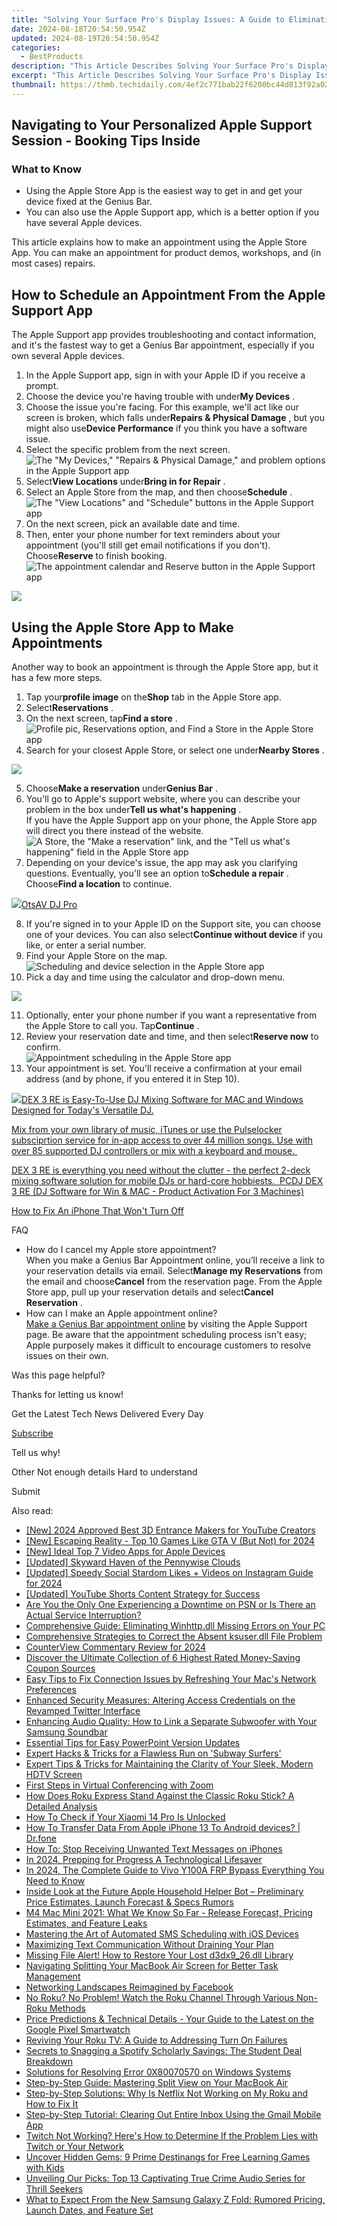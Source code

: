 ```yaml
---
title: "Solving Your Surface Pro's Display Issues: A Guide to Eliminating Shaking and Flickering"
date: 2024-08-18T20:54:50.954Z
updated: 2024-08-19T20:54:50.954Z
categories:
  - BestProducts
description: "This Article Describes Solving Your Surface Pro's Display Issues: A Guide to Eliminating Shaking and Flickering"
excerpt: "This Article Describes Solving Your Surface Pro's Display Issues: A Guide to Eliminating Shaking and Flickering"
thumbnail: https://thmb.techidaily.com/4ef2c771bab22f6200bc44d813f92a02921f5f21bf6a98c572d8bb4387a16041.png
---
```


## Navigating to Your Personalized Apple Support Session - Booking Tips Inside
### What to Know

* Using the Apple Store App is the easiest way to get in and get your device fixed at the Genius Bar.
* You can also use the Apple Support app, which is a better option if you have several Apple devices.

 This article explains how to make an appointment using the Apple Store App. You can make an appointment for product demos, workshops, and (in most cases) repairs.

## How to Schedule an Appointment From the Apple Support App

 The Apple Support app provides troubleshooting and contact information, and it's the fastest way to get a Genius Bar appointment, especially if you own several Apple devices.

1. In the Apple Support app, sign in with your Apple ID if you receive a prompt.
2. Choose the device you're having trouble with under**My Devices** .
3. Choose the issue you're facing. For this example, we'll act like our screen is broken, which falls under**Repairs & Physical Damage** , but you might also use**Device Performance** if you think you have a software issue.
4. Select the specific problem from the next screen.  
![The "My Devices," "Repairs & Physical Damage," and problem options in the Apple Support app](https://www.lifewire.com/thmb/UlwcbBbGGUKP7TBki_iBvOT4Dgo=/1500x0/filters:no_upscale():max_bytes(150000):strip_icc():format(webp)/Apple-Support-App-Appointment-01-26333c8d674d49e19071966928058213.jpg)
5. Select**View Locations** under**Bring in for Repair** .
6. Select an Apple Store from the map, and then choose**Schedule** .  
![The "View Locations" and "Schedule" buttons in the Apple Support app](https://www.lifewire.com/thmb/cB9ItxxAZXnwcwJmMXziGbxmnUs=/1500x0/filters:no_upscale():max_bytes(150000):strip_icc():format(webp)/Apple-Support-App-Appointment-02-2194ff8238d744b4a17213561151e3b2.jpg)
7. On the next screen, pick an available date and time.
8. Then, enter your phone number for text reminders about your appointment (you'll still get email notifications if you don't). Choose**Reserve** to finish booking.  
![The appointment calendar and Reserve button in the Apple Support app](https://www.lifewire.com/thmb/lDGmgwpBMuvG-sTPNN7bjiJtq60=/1500x0/filters:no_upscale():max_bytes(150000):strip_icc():format(webp)/Apple-Support-App-Appointment-03-d98a742dc0b547f990d2f5e7e8a30091.jpg)

<!-- affiliate ads begin -->
<a href="https://estore.winxdvd.com/order/checkout.php?PRODS=12653808&QTY=1&AFFILIATE=108875&CART=1"><img src="https://www.winxdvd.com/affiliate/new-banner/wt-500x500.jpg" border="0"></a>
<!-- affiliate ads end -->
## Using the Apple Store App to Make Appointments

 Another way to book an appointment is through the Apple Store app, but it has a few more steps.  

1. Tap your**profile image** on the**Shop** tab in the Apple Store app.
2. Select**Reservations** .
3. On the next screen, tap**Find a store** .  
![Profile pic, Reservations option, and Find a Store in the Apple Store app](https://www.lifewire.com/thmb/McTZyDh1dHEy4jPR7CZmGNKvI5k=/1500x0/filters:no_upscale():max_bytes(150000):strip_icc():format(webp)/Apple-Store-App-Appointment-01-9cacdcf93f3a41d3851b1a2cca991204.jpg)
4. Search for your closest Apple Store, or select one under**Nearby Stores** .
<!-- affiliate ads begin -->
<a href="https://secure.2checkout.com/order/checkout.php?PRODS=2201613&QTY=1&AFFILIATE=108875&CART=1"><img src="https://www.macdvdripperpro.com/images/devices-3.png" border="0"></a>
<!-- affiliate ads end -->
5. Choose**Make a reservation** under**Genius Bar** .
6. You'll go to Apple's support website, where you can describe your problem in the box under**Tell us what's happening** .  
 If you have the Apple Support app on your phone, the Apple Store app will direct you there instead of the website.  
![A Store, the "Make a reservation" link, and the "Tell us what's happening" field in the Apple Store app](https://www.lifewire.com/thmb/ircG1uYJS77_UHCiiZH0GISmswg=/1500x0/filters:no_upscale():max_bytes(150000):strip_icc():format(webp)/Apple-Store-App-Appointment-02-e508d0091eb04923ba10576b908d07ad.jpg)
7. Depending on your device's issue, the app may ask you clarifying questions. Eventually, you'll see an option to**Schedule a repair** . Choose**Find a location** to continue.
<!-- affiliate ads begin -->
<a href="https://otszone.ots7.com/order/checkout.php?PRODS=4713321&QTY=1&AFFILIATE=108875&CART=1"><img src="https://green.ots7.com/screenshots/OtsAV/OtsAVDJ1.90-300x188.jpg" border="0">OtsAV DJ Pro</a>
<!-- affiliate ads end -->
8. If you're signed in to your Apple ID on the Support site, you can choose one of your devices. You can also select**Continue without device** if you like, or enter a serial number.
9. Find your Apple Store on the map.  
![Scheduling and device selection in the Apple Store app](https://www.lifewire.com/thmb/19JBK9MoG4FtpkecPBA_RsEyeJ0=/1500x0/filters:no_upscale():max_bytes(150000):strip_icc():format(webp)/Apple-Store-App-Appointment-03-9d185dce717b4f6eab42ca4d444f64da.jpg)
10. Pick a day and time using the calculator and drop-down menu.
<!-- affiliate ads begin -->
<a href="https://shop.mondly.com/affiliate.php?ACCOUNT=ATISTUDI&AFFILIATE=108875&PATH=https%3A%2F%2Fwww.mondly.com%3FAFFILIATE%3D108875%26RESOURCE%3D%2BEducational%2B970x90%2B"><img src="https://secure.avangate.com/images/merchant/69c418c33ec2e1a4267fa9bb77fa1428/educational-970x90.gif" border="0"></a>
<!-- affiliate ads end -->
11. Optionally, enter your phone number if you want a representative from the Apple Store to call you. Tap**Continue** .
12. Review your reservation date and time, and then select**Reserve now** to confirm.  
![Appointment scheduling in the Apple Store app](https://www.lifewire.com/thmb/0DQo_2TNcmLggPBm0e9UGISsEXU=/1500x0/filters:no_upscale():max_bytes(150000):strip_icc():format(webp)/007_make-apple-store-appointment-with-app-1999600-efc9e969642f4e5886401ca69a1eba64.jpg)
13. Your appointment is set. You'll receive a confirmation at your email address (and by phone, if you entered it in Step 10).
<!-- affiliate ads begin -->
<a href="https://shop.pcdj.com/order/checkout.php?PRODS=4698827&QTY=1&AFFILIATE=108875&CART=1"> <img src="https://secure.avangate.com/images/merchant/47f4b6321e9fd8e8f7326a6adc1a7c1e/products/dex3REpage-newmainscreenshot.png" border="0">DEX 3 RE is Easy-To-Use DJ Mixing Software for MAC and Windows Designed for Today's Versatile DJ. 

 Mix from your own library of music, iTunes or use the Pulselocker subsciprtion service for in-app access to over 44 million songs. Use with over 85 supported DJ controllers or mix with a keyboard and mouse.  

 DEX 3 RE is everything you need without the clutter - the perfect 2-deck mixing software solution for mobile DJs or hard-core hobbiests.  
 PCDJ DEX 3 RE (DJ Software for Win & MAC - Product Activation For 3 Machines)</a>
<!-- affiliate ads end -->

[How to Fix An iPhone That Won't Turn Off](https://www.lifewire.com/fix-iphone-wont-turn-of-4134989)

 FAQ

* How do I cancel my Apple store appointment?  
 When you make a Genius Bar Appointment online, you’ll receive a link to your reservation details via email. Select**Manage my Reservations** from the email and choose**Cancel** from the reservation page. From the Apple Store app, pull up your reservation details and select**Cancel Reservation** .
* How can I make an Apple appointment online?  
[Make a Genius Bar appointment online](https://www.lifewire.com/how-to-make-an-apple-genius-bar-appointment-1999601) by visiting the Apple Support page. Be aware that the appointment scheduling process isn't easy; Apple purposely makes it difficult to encourage customers to resolve issues on their own.

Was this page helpful?

Thanks for letting us know!

 Get the Latest Tech News Delivered Every Day

[Subscribe](https://www.lifewire.com/#)

Tell us why!

 Other  Not enough details  Hard to understand

 Submit

<ins class="adsbygoogle"
     style="display:block"
     data-ad-format="autorelaxed"
     data-ad-client="ca-pub-7571918770474297"
     data-ad-slot="1223367746"></ins>



<ins class="adsbygoogle"
     style="display:block"
     data-ad-client="ca-pub-7571918770474297"
     data-ad-slot="8358498916"
     data-ad-format="auto"
     data-full-width-responsive="true"></ins>

<span class="atpl-alsoreadstyle">Also read:</span>
<div><ul>
<li><a href="https://youtube-webster.techidaily.com/024-approved-best-3d-entrance-makers-for-youtube-creators/"><u>[New] 2024 Approved  Best 3D Entrance Makers for YouTube Creators</u></a></li>
<li><a href="https://screen-recording.techidaily.com/new-escaping-reality-top-10-games-like-gta-v-but-not-for-2024/"><u>[New] Escaping Reality - Top 10 Games Like GTA V (But Not) for 2024</u></a></li>
<li><a href="https://some-techniques.techidaily.com/new-ideal-top-7-video-apps-for-apple-devices/"><u>[New] Ideal Top 7 Video Apps for Apple Devices</u></a></li>
<li><a href="https://extra-support.techidaily.com/updated-skyward-haven-of-the-pennywise-clouds/"><u>[Updated] Skyward Haven of the Pennywise Clouds</u></a></li>
<li><a href="https://instagram-video-files.techidaily.com/updated-speedy-social-stardom-likes-plus-videos-on-instagram-guide-for-2024/"><u>[Updated] Speedy Social Stardom  Likes + Videos on Instagram Guide for 2024</u></a></li>
<li><a href="https://facebook-video-footage.techidaily.com/updated-youtube-shorts-content-strategy-for-success/"><u>[Updated] YouTube Shorts  Content Strategy for Success</u></a></li>
<li><a href="https://technical-tips.techidaily.com/are-you-the-only-one-experiencing-a-downtime-on-psn-or-is-there-an-actual-service-interruption/"><u>Are You the Only One Experiencing a Downtime on PSN or Is There an Actual Service Interruption?</u></a></li>
<li><a href="https://technical-tips.techidaily.com/comprehensive-guide-eliminating-winhttpdll-missing-errors-on-your-pc/"><u>Comprehensive Guide: Eliminating Winhttp.dll Missing Errors on Your PC</u></a></li>
<li><a href="https://technical-tips.techidaily.com/comprehensive-strategies-to-correct-the-absent-ksuserdll-file-problem/"><u>Comprehensive Strategies to Correct the Absent ksuser.dll File Problem</u></a></li>
<li><a href="https://fox-boxes.techidaily.com/counterview-commentary-review-for-2024/"><u>CounterView Commentary Review for 2024</u></a></li>
<li><a href="https://technical-tips.techidaily.com/discover-the-ultimate-collection-of-6-highest-rated-money-saving-coupon-sources/"><u>Discover the Ultimate Collection of 6 Highest Rated Money-Saving Coupon Sources</u></a></li>
<li><a href="https://technical-tips.techidaily.com/easy-tips-to-fix-connection-issues-by-refreshing-your-macs-network-preferences/"><u>Easy Tips to Fix Connection Issues by Refreshing Your Mac's Network Preferences</u></a></li>
<li><a href="https://technical-tips.techidaily.com/enhanced-security-measures-altering-access-credentials-on-the-revamped-twitter-interface/"><u>Enhanced Security Measures: Altering Access Credentials on the Revamped Twitter Interface</u></a></li>
<li><a href="https://technical-tips.techidaily.com/enhancing-audio-quality-how-to-link-a-separate-subwoofer-with-your-samsung-soundbar/"><u>Enhancing Audio Quality: How to Link a Separate Subwoofer with Your Samsung Soundbar</u></a></li>
<li><a href="https://technical-tips.techidaily.com/essential-tips-for-easy-powerpoint-version-updates/"><u>Essential Tips for Easy PowerPoint Version Updates</u></a></li>
<li><a href="https://technical-tips.techidaily.com/expert-hacks-and-tricks-for-a-flawless-run-on-subway-surfers/"><u>Expert Hacks & Tricks for a Flawless Run on 'Subway Surfers'</u></a></li>
<li><a href="https://technical-tips.techidaily.com/expert-tips-and-tricks-for-maintaining-the-clarity-of-your-sleek-modern-hdtv-screen/"><u>Expert Tips & Tricks for Maintaining the Clarity of Your Sleek, Modern HDTV Screen</u></a></li>
<li><a href="https://desktop-recording.techidaily.com/first-steps-in-virtual-conferencing-with-zoom/"><u>First Steps in Virtual Conferencing with Zoom</u></a></li>
<li><a href="https://technical-tips.techidaily.com/how-does-roku-express-stand-against-the-classic-roku-stick-a-detailed-analysis/"><u>How Does Roku Express Stand Against the Classic Roku Stick? A Detailed Analysis</u></a></li>
<li><a href="https://sim-unlock.techidaily.com/how-to-check-if-your-xiaomi-14-pro-is-unlocked-by-drfone-android/"><u>How To Check if Your Xiaomi 14 Pro Is Unlocked</u></a></li>
<li><a href="https://techidaily.com/how-to-transfer-data-from-apple-iphone-13-to-android-devices-drfone-by-drfone-transfer-data-from-ios-transfer-data-from-ios/"><u>How To Transfer Data From Apple iPhone 13 To Android devices? | Dr.fone</u></a></li>
<li><a href="https://technical-tips.techidaily.com/how-to-stop-receiving-unwanted-text-messages-on-iphones/"><u>How To: Stop Receiving Unwanted Text Messages on iPhones</u></a></li>
<li><a href="https://extra-skills.techidaily.com/in-2024-prepping-for-progress-a-technological-lifesaver/"><u>In 2024, Prepping for Progress  A Technological Lifesaver</u></a></li>
<li><a href="https://bypass-frp.techidaily.com/in-2024-the-complete-guide-to-vivo-y100a-frp-bypass-everything-you-need-to-know-by-drfone-android/"><u>In 2024, The Complete Guide to Vivo Y100A FRP Bypass Everything You Need to Know</u></a></li>
<li><a href="https://technical-tips.techidaily.com/inside-look-at-the-future-apple-household-helper-bot-preliminary-price-estimates-launch-forecast-and-specs-rumors/"><u>Inside Look at the Future Apple Household Helper Bot – Preliminary Price Estimates, Launch Forecast & Specs Rumors</u></a></li>
<li><a href="https://technical-tips.techidaily.com/m4-mac-mini-2021-what-we-know-so-far-release-forecast-pricing-estimates-and-feature-leaks/"><u>M4 Mac Mini 2021: What We Know So Far - Release Forecast, Pricing Estimates, and Feature Leaks</u></a></li>
<li><a href="https://technical-tips.techidaily.com/mastering-the-art-of-automated-sms-scheduling-with-ios-devices/"><u>Mastering the Art of Automated SMS Scheduling with iOS Devices</u></a></li>
<li><a href="https://technical-tips.techidaily.com/maximizing-text-communication-without-draining-your-plan/"><u>Maximizing Text Communication Without Draining Your Plan</u></a></li>
<li><a href="https://technical-tips.techidaily.com/missing-file-alert-how-to-restore-your-lost-d3dx926dll-library/"><u>Missing File Alert! How to Restore Your Lost d3dx9_26.dll Library</u></a></li>
<li><a href="https://technical-tips.techidaily.com/navigating-splitting-your-macbook-air-screen-for-better-task-management/"><u>Navigating Splitting Your MacBook Air Screen for Better Task Management</u></a></li>
<li><a href="https://facebook.techidaily.com/networking-landscapes-reimagined-by-facebook/"><u>Networking Landscapes Reimagined by Facebook</u></a></li>
<li><a href="https://technical-tips.techidaily.com/no-roku-no-problem-watch-the-roku-channel-through-various-non-roku-methods/"><u>No Roku? No Problem! Watch the Roku Channel Through Various Non-Roku Methods</u></a></li>
<li><a href="https://technical-tips.techidaily.com/price-predictions-and-technical-details-your-guide-to-the-latest-on-the-google-pixel-smartwatch/"><u>Price Predictions & Technical Details - Your Guide to the Latest on the Google Pixel Smartwatch</u></a></li>
<li><a href="https://technical-tips.techidaily.com/reviving-your-roku-tv-a-guide-to-addressing-turn-on-failures/"><u>Reviving Your Roku TV: A Guide to Addressing Turn On Failures</u></a></li>
<li><a href="https://technical-tips.techidaily.com/secrets-to-snagging-a-spotify-scholarly-savings-the-student-deal-breakdown/"><u>Secrets to Snagging a Spotify Scholarly Savings: The Student Deal Breakdown</u></a></li>
<li><a href="https://technical-tips.techidaily.com/solutions-for-resolving-error-0x80070570-on-windows-systems/"><u>Solutions for Resolving Error 0X80070570 on Windows Systems</u></a></li>
<li><a href="https://technical-tips.techidaily.com/step-by-step-guide-mastering-split-view-on-your-macbook-air/"><u>Step-by-Step Guide: Mastering Split View on Your MacBook Air</u></a></li>
<li><a href="https://technical-tips.techidaily.com/step-by-step-solutions-why-is-netflix-not-working-on-my-roku-and-how-to-fix-it/"><u>Step-by-Step Solutions: Why Is Netflix Not Working on My Roku and How to Fix It</u></a></li>
<li><a href="https://technical-tips.techidaily.com/step-by-step-tutorial-clearing-out-entire-inbox-using-the-gmail-mobile-app/"><u>Step-by-Step Tutorial: Clearing Out Entire Inbox Using the Gmail Mobile App</u></a></li>
<li><a href="https://technical-tips.techidaily.com/twitch-not-working-heres-how-to-determine-if-the-problem-lies-with-twitch-or-your-network/"><u>Twitch Not Working? Here's How to Determine If the Problem Lies with Twitch or Your Network</u></a></li>
<li><a href="https://technical-tips.techidaily.com/uncover-hidden-gems-9-prime-destinangs-for-free-learning-games-with-kids/"><u>Uncover Hidden Gems: 9 Prime Destinangs for Free Learning Games with Kids</u></a></li>
<li><a href="https://technical-tips.techidaily.com/unveiling-our-picks-top-13-captivating-true-crime-audio-series-for-thrill-seekers/"><u>Unveiling Our Picks: Top 13 Captivating True Crime Audio Series for Thrill Seekers</u></a></li>
<li><a href="https://technical-tips.techidaily.com/what-to-expect-from-the-new-samsung-galaxy-z-fold-rumored-pricing-launch-dates-and-feature-set/"><u>What to Expect From the New Samsung Galaxy Z Fold: Rumored Pricing, Launch Dates, and Feature Set</u></a></li>
</ul></div>

